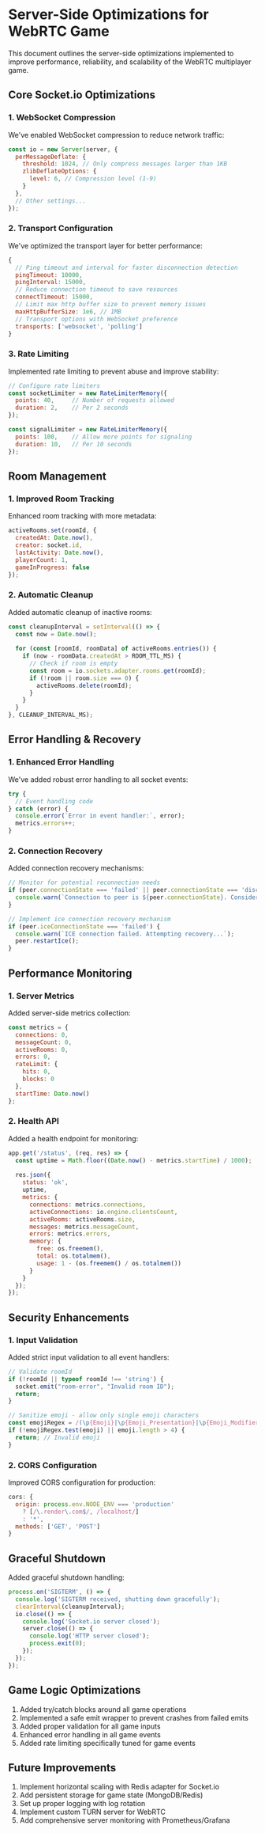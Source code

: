 # Server-Side Optimizations for WebRTC Game

This document outlines the server-side optimizations implemented to improve performance, reliability, and scalability of the WebRTC multiplayer game.

## Core Socket.io Optimizations

### 1. WebSocket Compression

We've enabled WebSocket compression to reduce network traffic:

```javascript
const io = new Server(server, {
  perMessageDeflate: {
    threshold: 1024, // Only compress messages larger than 1KB
    zlibDeflateOptions: {
      level: 6, // Compression level (1-9)
    }
  },
  // Other settings...
});
```

### 2. Transport Configuration

We've optimized the transport layer for better performance:

```javascript
{
  // Ping timeout and interval for faster disconnection detection
  pingTimeout: 10000,
  pingInterval: 15000,
  // Reduce connection timeout to save resources
  connectTimeout: 15000,
  // Limit max http buffer size to prevent memory issues
  maxHttpBufferSize: 1e6, // 1MB
  // Transport options with WebSocket preference
  transports: ['websocket', 'polling']
}
```

### 3. Rate Limiting

Implemented rate limiting to prevent abuse and improve stability:

```javascript
// Configure rate limiters
const socketLimiter = new RateLimiterMemory({
  points: 40,     // Number of requests allowed
  duration: 2,    // Per 2 seconds
});

const signalLimiter = new RateLimiterMemory({
  points: 100,    // Allow more points for signaling
  duration: 10,   // Per 10 seconds
});
```

## Room Management

### 1. Improved Room Tracking

Enhanced room tracking with more metadata:

```javascript
activeRooms.set(roomId, {
  createdAt: Date.now(),
  creator: socket.id,
  lastActivity: Date.now(),
  playerCount: 1,
  gameInProgress: false
});
```

### 2. Automatic Cleanup

Added automatic cleanup of inactive rooms:

```javascript
const cleanupInterval = setInterval(() => {
  const now = Date.now();
  
  for (const [roomId, roomData] of activeRooms.entries()) {
    if (now - roomData.createdAt > ROOM_TTL_MS) {
      // Check if room is empty
      const room = io.sockets.adapter.rooms.get(roomId);
      if (!room || room.size === 0) {
        activeRooms.delete(roomId);
      }
    }
  }
}, CLEANUP_INTERVAL_MS);
```

## Error Handling & Recovery

### 1. Enhanced Error Handling

We've added robust error handling to all socket events:

```javascript
try {
  // Event handling code
} catch (error) {
  console.error(`Error in event handler:`, error);
  metrics.errors++;
}
```

### 2. Connection Recovery

Added connection recovery mechanisms:

```javascript
// Monitor for potential reconnection needs
if (peer.connectionState === 'failed' || peer.connectionState === 'disconnected') {
  console.warn(`Connection to peer is ${peer.connectionState}. Consider reconnecting.`);
}

// Implement ice connection recovery mechanism
if (peer.iceConnectionState === 'failed') {
  console.warn(`ICE connection failed. Attempting recovery...`);
  peer.restartIce();
}
```

## Performance Monitoring

### 1. Server Metrics

Added server-side metrics collection:

```javascript
const metrics = {
  connections: 0,
  messageCount: 0,
  activeRooms: 0,
  errors: 0,
  rateLimit: {
    hits: 0,
    blocks: 0
  },
  startTime: Date.now()
};
```

### 2. Health API

Added a health endpoint for monitoring:

```javascript
app.get('/status', (req, res) => {
  const uptime = Math.floor((Date.now() - metrics.startTime) / 1000);
  
  res.json({
    status: 'ok',
    uptime,
    metrics: {
      connections: metrics.connections,
      activeConnections: io.engine.clientsCount,
      activeRooms: activeRooms.size,
      messages: metrics.messageCount,
      errors: metrics.errors,
      memory: {
        free: os.freemem(),
        total: os.totalmem(),
        usage: 1 - (os.freemem() / os.totalmem())
      }
    }
  });
});
```

## Security Enhancements

### 1. Input Validation

Added strict input validation to all event handlers:

```javascript
// Validate roomId
if (!roomId || typeof roomId !== 'string') {
  socket.emit("room-error", "Invalid room ID");
  return;
}

// Sanitize emoji - allow only single emoji characters
const emojiRegex = /(\p{Emoji}|\p{Emoji_Presentation}|\p{Emoji_Modifier}|\p{Emoji_Component})/u;
if (!emojiRegex.test(emoji) || emoji.length > 4) {
  return; // Invalid emoji
}
```

### 2. CORS Configuration

Improved CORS configuration for production:

```javascript
cors: {
  origin: process.env.NODE_ENV === 'production' 
    ? [/\.render\.com$/, /localhost/] 
    : '*',
  methods: ['GET', 'POST']
}
```

## Graceful Shutdown

Added graceful shutdown handling:

```javascript
process.on('SIGTERM', () => {
  console.log('SIGTERM received, shutting down gracefully');
  clearInterval(cleanupInterval);
  io.close(() => {
    console.log('Socket.io server closed');
    server.close(() => {
      console.log('HTTP server closed');
      process.exit(0);
    });
  });
});
```

## Game Logic Optimizations

1. Added try/catch blocks around all game operations
2. Implemented a safe emit wrapper to prevent crashes from failed emits
3. Added proper validation for all game inputs
4. Enhanced error handling in all game events
5. Added rate limiting specifically tuned for game events

## Future Improvements

1. Implement horizontal scaling with Redis adapter for Socket.io
2. Add persistent storage for game state (MongoDB/Redis)
3. Set up proper logging with log rotation
4. Implement custom TURN server for WebRTC
5. Add comprehensive server monitoring with Prometheus/Grafana